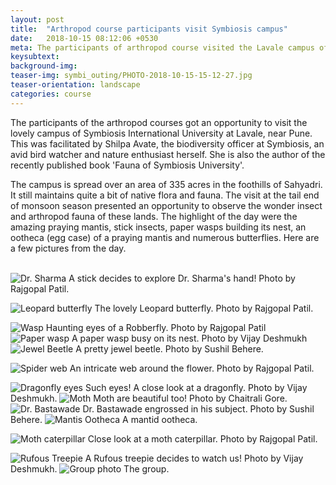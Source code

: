```yaml
---
layout: post
title:  "Arthropod course participants visit Symbiosis campus"
date:   2018-10-15 08:12:06 +0530
meta: The participants of arthropod course visited the Lavale campus of Symbiosis International University recently to observe the insects and other arthropods that inhabit this 335 acre campus near Pune. The participants were accompanied by the scientists and experts from INHER to describe and give information on the arthropod life. The team was also joined by the students of the campus.
keysubtext: 
background-img: 
teaser-img: symbi_outing/PHOTO-2018-10-15-15-12-27.jpg
teaser-orientation: landscape
categories: course
---
```


The participants of the arthropod courses got an opportunity to visit the lovely
campus of Symbiosis International University at Lavale, near Pune. This was
facilitated by Shilpa Avate, the biodiversity officer at Symbiosis, an avid
bird watcher and nature enthusiast herself. She is also the author of the
recently published book 'Fauna of Symbiosis University'.

The campus is spread over an area of 335 acres in the foothills of Sahyadri. It
still maintains quite a bit of native flora and fauna. The visit at the tail end
of monsoon season presented an opportunity to observe the wonder insect and
arthropod fauna of these lands. The highlight of the day were the amazing
praying mantis, stick insects, paper wasps building its nest, an ootheca (egg
case) of a praying mantis and numerous butterflies. Here are a few pictures from
the day.
<br /><br />

<img src="{{ site.base_url}}/assets/imgs/symbi_outing/thumb_IMG_2105_1024.jpg"
class="img-responsive" alt="Dr. Sharma">
A stick decides to explore Dr. Sharma's hand! Photo by Rajgopal Patil.

<img src="{{ site.base_url}}/assets/imgs/symbi_outing/thumb_RNP_5968_1024.jpg"
class="img-responsive" alt="Leopard butterfly">
The lovely Leopard butterfly. Photo by Rajgopal Patil.

<img src="{{ site.base_url}}/assets/imgs/symbi_outing/thumb_IMG_2175_1024.jpg" class="img-responsive" alt="Wasp">
Haunting eyes of a Robberfly. Photo by Rajgopal Patil

<img src="{{site.base_url}}/assets/imgs/symbi_outing/PHOTO-2018-10-15-02-50-29.jpg" class="img-responsive" alt="Paper wasp">
A paper wasp busy on its nest. Photo by Vijay Deshmukh

<img src="{{site.base_url}}/assets/imgs/symbi_outing/PHOTO-2018-10-20-18-02-10.jpg" class="img-responsive" alt="Jewel Beetle">
A pretty jewel beetle. Photo by Sushil Behere.

<img src="{{ site.base_url}}/assets/imgs/symbi_outing/thumb_RNP_5910_1024.jpg"
class="img-responsive" alt="Spider web">
An intricate web around the flower. Photo by Rajgopal Patil.

<img src="{{site.base_url}}/assets/imgs/symbi_outing/PHOTO-2018-10-15-02-52-40.jpg" class="img-responsive" alt="Dragonfly eyes">
Such eyes! A close look at a dragonfly. Photo by Vijay Deshmukh.

<img src="{{ site.base_url}}/assets/imgs/symbi_outing/PHOTO-2018-10-16-00-00-55.jpg" class="img-responsive" alt="Moth">
Moth are beautiful too! Photo by Chaitrali Gore.

<img src="{{site.base_url}}/assets/imgs/symbi_outing/PHOTO-2018-10-20-18-02-04.jpg" class="img-responsive" alt="Dr. Bastawade">
Dr. Bastawade engrossed in his subject. Photo by Sushil Behere.

<img src="{{site.base_url}}/assets/imgs/symbi_outing/PHOTO-2018-10-20-18-02-48.jpg" class="img-responsive" alt="Mantis Ootheca">
A mantid ootheca.

<img src="{{ site.base_url}}/assets/imgs/symbi_outing/thumb_RNP_5894_1024.jpg"
class="img-responsive" alt="Moth caterpillar">
Close look at a moth caterpillar. Photo by Rajgopal Patil.

<img src="{{site.base_url}}/assets/imgs/symbi_outing/PHOTO-2018-10-15-02-53-33.jpg" class="img-responsive" alt="Rufous Treepie">
A Rufous treepie decides to watch us! Photo by Vijay Deshmukh.

<img src="{{site.base_url}}/assets/imgs/symbi_outing/PHOTO-2018-10-15-15-14-02.jpg" class="img-responsive" alt="Group photo">
The group.
